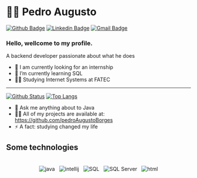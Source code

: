 # :man_technologist: Pedro Augusto

[![Github Badge](https://img.shields.io/badge/-Github-000?style=flat-square&logo=Github&logoColor=white&link=https://https://github.com/pedroAugustoBorges)](https://github.com/pedroAugustoBorges)
[![Linkedin Badge](https://img.shields.io/badge/-LinkedIn-blue?style=flat-square&logo=Linkedin&logoColor=white&link=https://www.linkedin.com/in/pedro-augusto-de-melo-borges-49b38a303/)](https://www.linkedin.com/in/pedro-augusto-de-melo-borges-49b38a303/)
[![Gmail Badge](https://img.shields.io/badge/-Gmail-c14438?style=flat-square&logo=Gmail&logoColor=white&link=mailto:pedroameloborges@gmail.com)](pedroameloborges@gmail.com)

### Hello, wellcome to my profile.

A backend developer passionate about what he does

- 🔭 I am currently looking for an internship  
- 🌱 I’m currently learning SQL
- 👨‍🎓 Studying Internet Systems at FATEC


---

  [![Github Status](https://github-readme-stats.vercel.app/api?username=pedroAugustoBorges&show_icons=true&title_color=fff&icon_color=79ff97&text_color=9f9f9f&bg_color=151515)](https://github.com/pedroAugustoBorges)              [![Top Langs](https://github-readme-stats.vercel.app/api/top-langs/?username=pedroAugustoBorges&layout=compact&theme=dracula&hide=pascal)](https://github.com/pedroAugustoBorges/)


  

- 💬 Ask me anything about to Java
- 👨‍💻 All of my projects are available at: https://github.com/pedroAugustoBorges
- ⚡ A fact: studying changed my life 

 ## Some technologies
<div align="center">
 <br>
<img src="https://img.shields.io/badge/Java-F80000?style=for-the-badge&logo=java&logoColor=white" alt="java" style="vertical-align:top; margin:4px">
<img src="https://img.shields.io/badge/IntelliJ%20IDEA-000000?style=for-the-badge&logo=jetbrains&logoColor=white" alt="intellij" style="vertical-align:top; margin:4px">
<img src="https://img.shields.io/badge/SQL-00000F?style=for-the-badge&logo=sqlite&logoColor=white" alt="SQL" style="vertical-align:top; margin:4px">
<img src="https://img.shields.io/badge/SQL%20Server-CC2927?style=for-the-badge&logo=microsoftsqlserver&logoColor=white" alt="SQL Server" style="vertical-align:top; margin:4px">
<img src="https://img.shields.io/badge/HTML-E34F26?style=for-the-badge&logo=html5&logoColor=white" alt="html" style="vertical-align:top; margin:4px">
<br>
</div>

<br>
</div>
